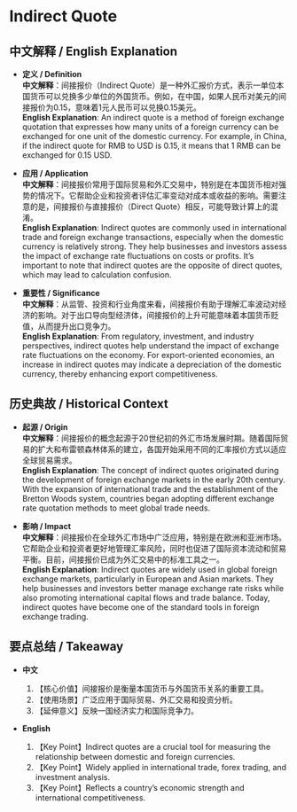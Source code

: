 # Indirect Quote

## 中文解释 / English Explanation

* **定义 / Definition**  
  **中文解释**：间接报价（Indirect Quote）是一种外汇报价方式，表示一单位本国货币可以兑换多少单位的外国货币。例如，在中国，如果人民币对美元的间接报价为0.15，意味着1元人民币可以兑换0.15美元。  
  **English Explanation**: An indirect quote is a method of foreign exchange quotation that expresses how many units of a foreign currency can be exchanged for one unit of the domestic currency. For example, in China, if the indirect quote for RMB to USD is 0.15, it means that 1 RMB can be exchanged for 0.15 USD.

* **应用 / Application**  
  **中文解释**：间接报价常用于国际贸易和外汇交易中，特别是在本国货币相对强势的情况下。它帮助企业和投资者评估汇率变动对成本或收益的影响。需要注意的是，间接报价与直接报价（Direct Quote）相反，可能导致计算上的混淆。  
  **English Explanation**: Indirect quotes are commonly used in international trade and foreign exchange transactions, especially when the domestic currency is relatively strong. They help businesses and investors assess the impact of exchange rate fluctuations on costs or profits. It’s important to note that indirect quotes are the opposite of direct quotes, which may lead to calculation confusion.

* **重要性 / Significance**  
  **中文解释**：从监管、投资和行业角度来看，间接报价有助于理解汇率波动对经济的影响。对于出口导向型经济体，间接报价的上升可能意味着本国货币贬值，从而提升出口竞争力。  
  **English Explanation**: From regulatory, investment, and industry perspectives, indirect quotes help understand the impact of exchange rate fluctuations on the economy. For export-oriented economies, an increase in indirect quotes may indicate a depreciation of the domestic currency, thereby enhancing export competitiveness.

## 历史典故 / Historical Context

* **起源 / Origin**  
  **中文解释**：间接报价的概念起源于20世纪初的外汇市场发展时期。随着国际贸易的扩大和布雷顿森林体系的建立，各国开始采用不同的汇率报价方式以适应全球贸易需求。  
  **English Explanation**: The concept of indirect quotes originated during the development of foreign exchange markets in the early 20th century. With the expansion of international trade and the establishment of the Bretton Woods system, countries began adopting different exchange rate quotation methods to meet global trade needs.

* **影响 / Impact**  
  **中文解释**：间接报价在全球外汇市场中广泛应用，特别是在欧洲和亚洲市场。它帮助企业和投资者更好地管理汇率风险，同时也促进了国际资本流动和贸易平衡。目前，间接报价已成为外汇交易中的标准工具之一。  
  **English Explanation**: Indirect quotes are widely used in global foreign exchange markets, particularly in European and Asian markets. They help businesses and investors better manage exchange rate risks while also promoting international capital flows and trade balance. Today, indirect quotes have become one of the standard tools in foreign exchange trading.

## 要点总结 / Takeaway

* **中文**  
  1. 【核心价值】间接报价是衡量本国货币与外国货币关系的重要工具。
  2. 【使用场景】广泛应用于国际贸易、外汇交易和投资分析。
  3. 【延伸意义】反映一国经济实力和国际竞争力。

* **English**  
  1. 【Key Point】Indirect quotes are a crucial tool for measuring the relationship between domestic and foreign currencies.
  2. 【Key Point】Widely applied in international trade, forex trading, and investment analysis.
  3. 【Key Point】Reflects a country’s economic strength and international competitiveness.
